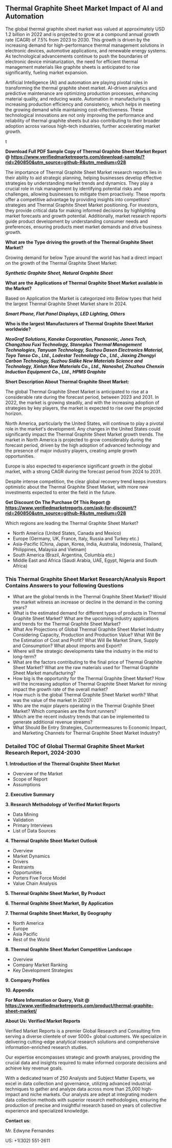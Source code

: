 <h2>Thermal Graphite Sheet Market Impact of AI and Automation</h2><p>The global thermal graphite sheet market was valued at approximately USD 1.2 billion in 2022 and is projected to grow at a compound annual growth rate (CAGR) of 7.5% from 2023 to 2030. This growth is driven by the increasing demand for high-performance thermal management solutions in electronic devices, automotive applications, and renewable energy systems. As technological advancements continue to push the boundaries of electronic device miniaturization, the need for efficient thermal management materials like graphite sheets is anticipated to rise significantly, fueling market expansion.</p><p>Artificial Intelligence (AI) and automation are playing pivotal roles in transforming the thermal graphite sheet market. AI-driven analytics and predictive maintenance are optimizing production processes, enhancing material quality, and reducing waste. Automation in manufacturing is increasing production efficiency and consistency, which helps in meeting the growing demand while maintaining cost-effectiveness. These technological innovations are not only improving the performance and reliability of thermal graphite sheets but also contributing to their broader adoption across various high-tech industries, further accelerating market growth.</p>t</p><p id="" class=""><strong>Download Full PDF Sample Copy of Thermal Graphite Sheet Market Report @ <a href="https://www.verifiedmarketreports.com/download-sample/?rid=260850&utm_source=github-R&utm_medium=028" target="_blank">https://www.verifiedmarketreports.com/download-sample/?rid=260850&utm_source=github-R&utm_medium=028</a></strong></p><p>The importance of&nbsp;Thermal Graphite Sheet Market research reports lies in their ability to aid strategic planning, helping businesses develop effective strategies by understanding market trends and dynamics. They play a crucial role in risk management by identifying potential risks and challenges, allowing businesses to mitigate them proactively. These reports offer a competitive advantage by providing insights into competitors' strategies and Thermal Graphite Sheet Market positioning. For investors, they provide critical data for making informed decisions by highlighting market forecasts and growth potential. Additionally, market research reports guide product development by understanding consumer needs and preferences, ensuring products meet market demands and drive business growth.</p><p><strong>What are the&nbsp;Type driving the growth of the Thermal Graphite Sheet Market?</strong></p><p id="" class="">Growing demand for below Type around the world has had a direct impact on the growth of the Thermal Graphite Sheet Market:</p><em><strong>Synthetic Graphite Sheet, Natural Graphite Sheet</strong></em></p><strong>What are the&nbsp;Applications&nbsp;of Thermal Graphite Sheet Market available in the Market?</strong></p><p id="" class="">Based on Application the Market is categorized into Below types that held the largest Thermal Graphite Sheet Market share In 2024.</p><em><strong>Smart Phone, Flat Panel Displays, LED Lighting, Others</strong></em></p><strong>Who is the largest Manufacturers of Thermal Graphite Sheet Market worldwide?</strong></p><p><em><strong>NeoGraf Solutions, Kaneka Corporation, Panasonic, Jones Tech, Changzhou Fuxi Technology, Stoneplus Thermal Management Technologies, Tanyuan Technology, Suzhou Dasen Electronics Material, Toyo Tanso Co., Ltd., Lodestar Technology Co., Ltd., Jiaxing Zhongyi Carbon Technology, Suzhou Sidike New Materials Science and Technology, Xinlun New Materials Co., Ltd., Nanoshel, Zhuzhou Chenxin Induction Equipment Co., Ltd., HPMS Graphite</strong></em></p><p id="" class=""><strong>Short Description About Thermal Graphite Sheet Market:</strong></p><p>The global Thermal Graphite Sheet Market is anticipated to rise at a considerable rate during the forecast period, between 2023 and 2031. In 2022, the market is growing steadily, and with the increasing adoption of strategies by key players, the market is expected to rise over the projected horizon.</p><p>North America, particularly the United States, will continue to play a pivotal role in the market's development. Any changes in the United States could significantly impact the Thermal Graphite Sheet Market growth trends. The market in North America is projected to grow considerably during the forecast period, driven by the high adoption of advanced technology and the presence of major industry players, creating ample growth opportunities.</p><p>Europe is also expected to experience significant growth in the global market, with a strong CAGR during the forecast period from 2024 to 2031.</p><p>Despite intense competition, the clear global recovery trend keeps investors optimistic about the Thermal Graphite Sheet Market, with more new investments expected to enter the field in the future.</p><p id="" class=""><strong>Get Discount On The Purchase Of This Report @ <a href="https://www.verifiedmarketreports.com/ask-for-discount/?rid=260850&utm_source=github-R&utm_medium=028" target="_blank">https://www.verifiedmarketreports.com/ask-for-discount/?rid=260850&utm_source=github-R&utm_medium=028</a></strong></p>Which regions are leading the Thermal Graphite Sheet Market?</p><ul><li>North America (United States, Canada and Mexico)</li><li>Europe (Germany, UK, France, Italy, Russia and Turkey etc.)</li><li>Asia-Pacific (China, Japan, Korea, India, Australia, Indonesia, Thailand, Philippines, Malaysia and Vietnam)</li><li>South America (Brazil, Argentina, Columbia etc.)</li><li>Middle East and Africa (Saudi Arabia, UAE, Egypt, Nigeria and South Africa)</li></ul><h3 id="" class="">This Thermal Graphite Sheet Market Research/Analysis Report Contains Answers to your following Questions</h3><ul><li>What are the global trends in the Thermal Graphite Sheet Market? Would the market witness an increase or decline in the demand in the coming years?</li><li>What is the estimated demand for different types of products in Thermal Graphite Sheet Market? What are the upcoming industry applications and trends for the Thermal Graphite Sheet Market?</li><li>What Are Projections of Global Thermal Graphite Sheet Market Industry Considering Capacity, Production and Production Value? What Will Be the Estimation of Cost and Profit? What Will Be Market Share, Supply and Consumption? What about imports and Export?</li><li>Where will the strategic developments take the industry in the mid to long-term?</li><li>What are the factors contributing to the final price of Thermal Graphite Sheet Market? What are the raw materials used for Thermal Graphite Sheet Market manufacturing?</li><li>How big is the opportunity for the Thermal Graphite Sheet Market? How will the increasing adoption of Thermal Graphite Sheet Market for mining impact the growth rate of the overall market?</li><li>How much is the global Thermal Graphite Sheet Market worth? What was the value of the market In 2020?</li><li>Who are the major players operating in the Thermal Graphite Sheet Market? Which companies are the front runners?</li><li>Which are the recent industry trends that can be implemented to generate additional revenue streams?</li><li>What Should Be Entry Strategies, Countermeasures to Economic Impact, and Marketing Channels for Thermal Graphite Sheet Market Industry?</li></ul><h3 id="" class="">Detailed TOC of Global Thermal Graphite Sheet Market Research Report, 2024-2030</h3><p id="" class=""><strong>1. Introduction of the Thermal Graphite Sheet Market</strong></p><ul><li>Overview of the Market</li><li>Scope of Report</li><li>Assumptions</li></ul><p id="" class=""><strong>2. Executive Summary</strong></p><p id="" class=""><strong>3. Research Methodology of Verified Market Reports</strong></p><ul><li>Data Mining</li><li>Validation</li><li>Primary Interviews</li><li>List of Data Sources</li></ul><p id="" class=""><strong>4. Thermal Graphite Sheet Market Outlook</strong></p><ul><li>Overview</li><li>Market Dynamics</li><li>Drivers</li><li>Restraints</li><li>Opportunities</li><li>Porters Five Force Model</li><li>Value Chain Analysis</li></ul><p id="" class=""><strong>5. Thermal Graphite Sheet Market, By Product</strong></p><p id="" class=""><strong>6. Thermal Graphite Sheet Market, By Application</strong></p><p id="" class=""><strong>7. Thermal Graphite Sheet Market, By Geography</strong></p><ul><li>North America</li><li>Europe</li><li>Asia Pacific</li><li>Rest of the World</li></ul><p id="" class=""><strong>8. Thermal Graphite Sheet Market Competitive Landscape</strong></p><ul><li>Overview</li><li>Company Market Ranking</li><li>Key Development Strategies</li></ul><p id="" class=""><strong>9. Company Profiles</strong></p><p id="" class=""><strong>10. Appendix</strong></p><p id="" class=""><strong>For More Information or Query, Visit @ <a href="https://www.verifiedmarketreports.com/product/thermal-graphite-sheet-market/" target="_blank">https://www.verifiedmarketreports.com/product/thermal-graphite-sheet-market/</a></strong></p><p id="" class=""><strong>About Us: Verified Market Reports</strong></p><p id="" class="">Verified Market Reports is a premier Global Research and Consulting firm serving a diverse clientele of over 5000+ global customers. We specialize in delivering cutting-edge analytical research solutions and comprehensive information-enriched research studies.</p><p id="" class="">Our expertise encompasses strategic and growth analyses, providing the crucial data and insights required to make informed corporate decisions and achieve key revenue goals.</p><p id="" class="">With a dedicated team of 250 Analysts and Subject Matter Experts, we excel in data collection and governance, utilizing advanced industrial techniques to gather and analyze data across more than 25,000 high-impact and niche markets. Our analysts are adept at integrating modern data collection methods with superior research methodologies, ensuring the production of precise and insightful research based on years of collective experience and specialized knowledge.</p><p id="" class=""><strong>Contact us:</strong></p><p id="" class="">Mr. Edwyne Fernandes</p><p id="" class="">US: +1(302) 551-2611</p>